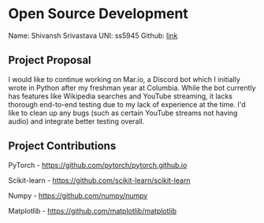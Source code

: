 # Open Source Development

Name: Shivansh Srivastava
UNI: ss5945
Github: [link](https://github.com/ShivanshSrivastava1)

## Project Proposal

I would like to continue working on Mar.io, a Discord bot which I initially wrote in Python after my freshman year at Columbia. While the bot currently has features like Wikipedia searches and YouTube streaming, it lacks thorough end-to-end testing due to my lack of experience at the time. I'd like to clean up any bugs (such as certain YouTube streams not having audio) and integrate better testing overall.

## Project Contributions

PyTorch - <https://github.com/pytorch/pytorch.github.io>

Scikit-learn - <https://github.com/scikit-learn/scikit-learn>

Numpy - <https://github.com/numpy/numpy>

Matplotlib - <https://github.com/matplotlib/matplotlib>
